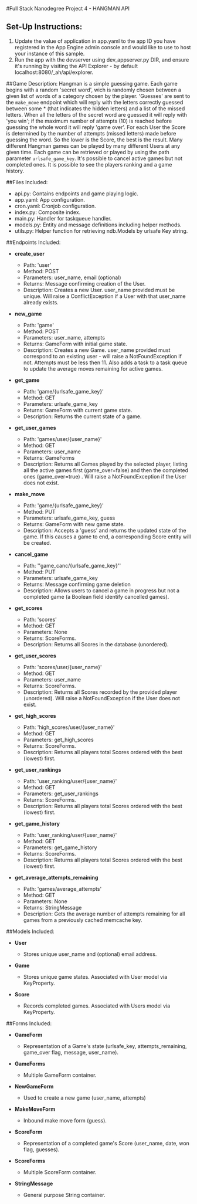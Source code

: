 #Full Stack Nanodegree Project 4 - HANGMAN API

## Set-Up Instructions:
1.  Update the value of application in app.yaml to the app ID you have registered
 in the App Engine admin console and would like to use to host your instance of this sample.
1.  Run the app with the devserver using dev_appserver.py DIR, and ensure it's
 running by visiting the API Explorer - by default localhost:8080/_ah/api/explorer.
 
 
##Game Description:
Hangman is a simple guessing game. Each game begins with a random 'secret word',
wich is randomly chosen between a given list of words of a category chosen by
the player. 'Guesses' are sent to the `make_move` endpoint which will reply
with the letters correctly guessed between some * (that indicates the hidden
letters) and a list of the missed letters. When all the letters of the secret
word are guessed it will reply with 'you win'; if the maximum number of attempts
(10) is reached before guessing the whole word it will reply 'game over'. 
For each User the Score is determined by the number of attempts (missed letters)
made before guessing the word. So the lower is the Score, the best is the result.
Many different Hangman games can be played by many different Users at any
given time. Each game can be retrieved or played by using the path parameter
`urlsafe_game_key`. It's possible to cancel active games but not completed ones.
It is possible to see the players ranking and a game history.

##Files Included:
 - api.py: Contains endpoints and game playing logic.
 - app.yaml: App configuration.
 - cron.yaml: Cronjob configuration.
 - index.py: Composite index.
 - main.py: Handler for taskqueue handler.
 - models.py: Entity and message definitions including helper methods.
 - utils.py: Helper function for retrieving ndb.Models by urlsafe Key string.

##Endpoints Included:
 - **create_user**
    - Path: 'user'
    - Method: POST
    - Parameters: user_name, email (optional)
    - Returns: Message confirming creation of the User.
    - Description: Creates a new User. user_name provided must be unique. Will 
    raise a ConflictException if a User with that user_name already exists.
    
 - **new_game**
    - Path: 'game'
    - Method: POST
    - Parameters: user_name, attempts
    - Returns: GameForm with initial game state.
    - Description: Creates a new Game. user_name provided must correspond to an
    existing user - will raise a NotFoundException if not. Attempts must be less
    then 11. Also adds a task to a task queue to update the average moves 
    remaining for active games.
     
 - **get_game**
    - Path: 'game/{urlsafe_game_key}'
    - Method: GET
    - Parameters: urlsafe_game_key
    - Returns: GameForm with current game state.
    - Description: Returns the current state of a game.

 - **get_user_games**
    - Path: 'games/user/{user_name}'
    - Method: GET
    - Parameters: user_name
    - Returns: GameForms
    - Description: Returns all Games played by the selected player, listing
    all the active games first (game_over=false) and then the completed ones 
    (game_over=true) .
    Will raise a NotFoundException if the User does not exist.

 - **make_move**
    - Path: 'game/{urlsafe_game_key}'
    - Method: PUT
    - Parameters: urlsafe_game_key, guess
    - Returns: GameForm with new game state.
    - Description: Accepts a 'guess' and returns the updated state of the game.
    If this causes a game to end, a corresponding Score entity will be created.
    
 - **cancel_game**
    - Path: ''game_canc/{urlsafe_game_key}''
    - Method: PUT
    - Parameters: urlsafe_game_key
    - Returns: Message confirming game deletion
    - Description: Allows users to cancel a game in progress but not 
      a completed game (a Boolean field identify cancelled games).
    
 - **get_scores**
    - Path: 'scores'
    - Method: GET
    - Parameters: None
    - Returns: ScoreForms.
    - Description: Returns all Scores in the database (unordered).
    
 - **get_user_scores**
    - Path: 'scores/user/{user_name}'
    - Method: GET
    - Parameters: user_name
    - Returns: ScoreForms. 
    - Description: Returns all Scores recorded by the provided player (unordered).
    Will raise a NotFoundException if the User does not exist.
    
 - **get_high_scores**
    - Path: 'high_scores/user/{user_name}'
    - Method: GET
    - Parameters: get_high_scores
    - Returns: ScoreForms. 
    - Description: Returns all players total Scores ordered with the best (lowest) first.
    
 - **get_user_rankings**
    - Path: 'user_ranking/user/{user_name}'
    - Method: GET
    - Parameters: get_user_rankings
    - Returns: ScoreForms. 
    - Description: Returns all players total Scores ordered with the best (lowest) first.
 
 - **get_game_history**
    - Path: 'user_ranking/user/{user_name}'
    - Method: GET
    - Parameters: get_game_history
    - Returns: ScoreForms. 
    - Description: Returns all players total Scores ordered with the best (lowest) first.

 - **get_average_attempts_remaining**
    - Path: 'games/average_attempts'
    - Method: GET
    - Parameters: None
    - Returns: StringMessage
    - Description: Gets the average number of attempts remaining for all games
    from a previously cached memcache key.


##Models Included:
 - **User**
    - Stores unique user_name and (optional) email address.
    
 - **Game**
    - Stores unique game states. Associated with User model via KeyProperty.
    
 - **Score**
    - Records completed games. Associated with Users model via KeyProperty.
    
##Forms Included:
 - **GameForm**
    - Representation of a Game's state (urlsafe_key, attempts_remaining,
    game_over flag, message, user_name).

 - **GameForms**
    - Multiple GameForm container.

 - **NewGameForm**
    - Used to create a new game (user_name, attempts)

 - **MakeMoveForm**
    - Inbound make move form (guess).

 - **ScoreForm**
    - Representation of a completed game's Score (user_name, date, won flag,
    guesses).

 - **ScoreForms**
    - Multiple ScoreForm container.

 - **StringMessage**
    - General purpose String container.